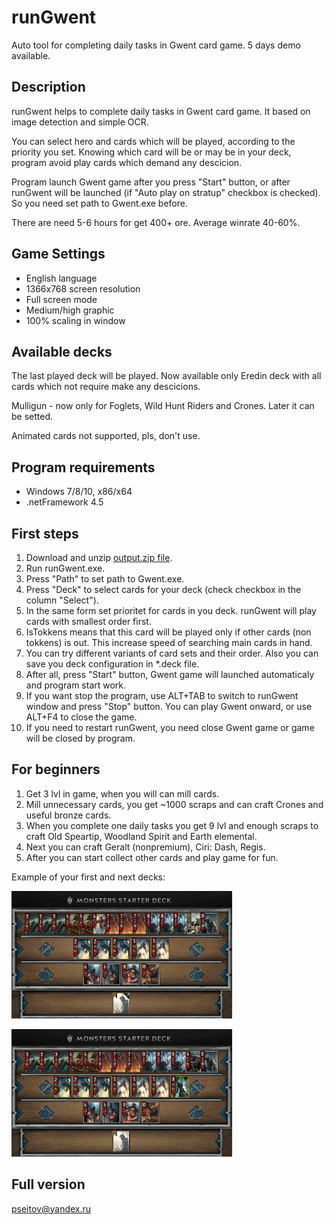 # runGwent
Auto tool for completing daily tasks in Gwent card game. 5 days demo available.

Description
-------------------
<p>runGwent helps to complete daily tasks in Gwent card game. It based on image detection and simple OCR. </p>
<p>You can select hero and cards which will be played, according to the priority you set. Knowing which card will be or may be in your deck, program avoid play cards which demand any descicion.</p>
<p>Program launch Gwent game after you press "Start" button, or after runGwent will be launched (if "Auto play on stratup" checkbox is checked). So you need set path to Gwent.exe before.</p>
<p>There are need 5-6 hours for get 400+ ore. Average winrate 40-60%.</p>

Game Settings
-------------------
 - English language
 - 1366х768 screen resolution
 - Full screen mode
 - Medium/high graphic
 - 100% scaling in window

Available decks
-------------------
<p>The last played deck will be played. Now available only Eredin deck with all cards which not require make any descicions.</p>
<p>Mulligun - now only for Foglets, Wild Hunt Riders and Crones. Later it can be setted.</p>
<p>Animated cards not supported, pls, don't use.</p>

Program requirements
-------------------
 - Windows 7/8/10, x86/x64
 - .netFramework 4.5

First steps
-------------------
 1. Download and unzip <a href="https://github.com/PSEITOV/runGwent/blob/master/output.zip">output.zip file</a>.
 2. Run runGwent.exe.
 3. Press "Path" to set path to Gwent.exe.
 4. Press "Deck" to select cards for your deck (check checkbox in the column "Select").
 5. In the same form set prioritet for cards in you deck. runGwent will play cards with smallest order first.
 6. IsTokkens means that this card will be played only if other cards (non tokkens) is out. This increase speed of searching main cards in hand.
 7. You can try different variants of card sets and their order. Also you can save you deck configuration in *.deck file.
 8. After all, press "Start" button, Gwent game will launched automaticaly and program start work.
 9. If you want stop the program, use ALT+TAB to switch to runGwent window and press "Stop" button. You can play Gwent onward, or use ALT+F4 to close the game.
 10. If you need to restart runGwent, you need close Gwent game or game will be closed by program.
 
For beginners
-------------------
1. Get 3 lvl in game, when you will can mill cards.
2. Mill unnecessary cards, you get ~1000 scraps and can craft Crones and useful bronze cards.
3. When you complete one daily tasks you get 9 lvl and enough scraps to craft Old Speartip, Woodland Spirit and Earth elemental.
4. Next you can craft Geralt (nonpremium), Ciri: Dash, Regis.
5. After you can start collect other cards and play game for fun.

<p>Example of your first and next decks:</p>
<p><img src="starter_deck.png" width="70%"></p>
<p><img src="starter_deck_next.png" width="70%"></p>

Full version
-------------------
pseitov@yandex.ru
